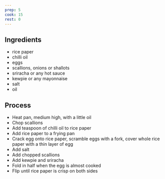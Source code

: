 ```yaml
---
prep: 5
cook: 15
rest: 0
---
```


## Ingredients

- rice paper 
- chilli oil
- eggs 
- scallions, onions or shallots
- sriracha or any hot sauce
- kewpie or any mayonnaise 
- salt
- oil

## Process

- Heat pan, medium high, with a little oil
- Chop scallions
- Add teaspoon of chilli oil to rice paper 
- Add rice paper to a frying pan
- Crack egg onto rice paper, scramble eggs with a fork, cover whole rice paper with a thin layer of egg
- Add salt
- Add chopped scallions 
- Add kewpie and sriracha
- Fold in half when the egg is almost cooked 
- Flip until rice paper is crisp on both sides 